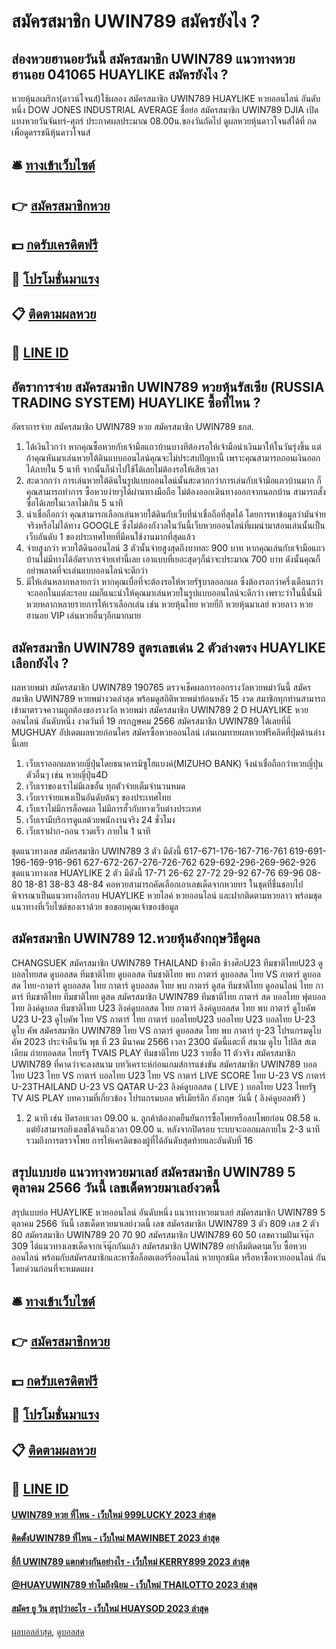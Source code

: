 # สมัครสมาชิก UWIN789 สมัครยังไง ?
## ส่องหวยฮานอยวันนี้ สมัครสมาชิก UWIN789 แนวทางหวยฮานอย 041065 HUAYLIKE สมัครยังไง ?
หวยหุ้นอเมริกา(ดาวน์โจนส์)ใช้ผลอง สมัครสมาชิก UWIN789 HUAYLIKE หวยออนไลน์ อันดับหนึ่ง DOW JONES INDUSTRIAL AVERAGE ชื่อย่อ สมัครสมาชิก UWIN789 DJIA เปิดแทงหวยวันจันทร์-ศุกร์ ประกาศผลประมาณ 08.00น.ของวันถัดไป
ดูผลหวยหุ้นดาวโจนส์ได้ที่ กดเพื่อดูดรรชนีหุ้นดาวโจนส์

## 🛎 [ทางเข้าเว็บไซต์](https://bit.ly/3BG5bNw)
## 👉 [สมัครสมาชิกหวย](https://bit.ly/3BG5bNw)
## 💵 [กดรับเครดิตฟรี](https://bit.ly/3C3mvgS)
## 👑 [โปรโมชั่นมาแรง](https://bit.ly/3C3mvgS)
## 📋 [ติดตามผลหวย](https://bit.ly/3C3mvgS)
## 📱 [LINE ID](https://bit.ly/3C3mvgS)

## อัตราการจ่าย สมัครสมาชิก UWIN789 หวยหุ้นรัสเซีย (RUSSIA TRADING SYSTEM) HUAYLIKE ซื้อที่ไหน ?
อัตราการจ่าย สมัครสมาชิก UWIN789 หวย สมัครสมาชิก UWIN789 ธกส.
1. ได้เงินไวกว่า หากคุณซื้อหวยกับเจ้ามือแถวบ้านบางทีต้องรอให้เจ้ามือนำเงินมาให้ในวันรุ่งขึ้น แต่ถ้าคุณหันมาเล่นหวยใต้ดินแบบออนไลน์คุณจะไม่ประสบปัญหานี้ เพราะคุณสามารถถอนเงินออกได้ภายใน 5 นาที จากนั้นก็นำไปใช้ได้เลยไม่ต้องรอให้เสียเวลา
2. สะดวกกว่า การเล่นหวยใต้ดินในรูปแบบออนไลน์นั้นสะดวกกว่าการเล่นกับเจ้ามือแถวบ้านมาก ก็คุณสามารถทำการ ซื้อหวยง่ายๆได้ผ่านทางมือถือ ไม่ต้องออกเดินทางออกจากนอกบ้าน สามารถสั่งซื้อได้เลยในเวลาไม่เกิน 5 นาที
3. น่าเชื่อถือกว่า คุณสามารถเลือกเล่นหวยใต้ดินกับเว็บที่น่าเชื่อถือที่สุดได้ โดยการหาข้อมูลว่ามันจ่ายจริงหรือไม่ได้ทาง GOOGLE ซึ่งไม่ต้องกังวลในวันนี้เว็บหวยออนไลน์ที่ผมนำมาสอนเล่นนั้นเป็นเว็บอันดับ 1 ของประเทศไทยที่มีคนใช้งานมากที่สุดแล้ว
4. จ่ายสูงกว่า หวยใต้ดินออนไลน์ 3 ตัวนั้นจ่ายสูงสุดถึงบาทละ 900 บาท หากคุณเล่นกับเจ้ามือแถวบ้านไม่มีทางได้อัตราการจ่ายเท่านี้เลย เอาแบบที่เยอะสุดๆก็น่าจะประมาณ 700 บาท ดังนั้นคุณก็อย่าพลาดที่จะเล่นแบบออนไลน์จะดีกว่า
5. มีให้เล่นหลากหลายกว่า หากคุณเบื่อที่จะต้องรอให้หวยรัฐบาลออกผล ซึ่งต้องรอกว่าครึ่งเดือนกว่าจะออกในแต่ละรอบ ผมก็แนะนำให้คุณมาเล่นหวยในรูปแบบออนไลน์จะดีกว่า เพราะว่าในนี้นั้นมีหวยหลากหลายรายการให้เราเลือกเล่น เช่น หวยหุ้นไทย หวยยี่กี หวยหุ้นมาเลย์ หวยลาว หวยฮานอย VIP เล่นหวยอื่นๆอีกมากมาย

## สมัครสมาชิก UWIN789 สูตรเลขเด่น 2 ตัวล่างตรง HUAYLIKE เลือกยังไง ?
ผลหวยพม่า สมัครสมาชิก UWIN789 190765 ตรวจเช็คผลการออกรางวัลหวยพม่าวันนี้ สมัครสมาชิก UWIN789 หวยพม่างวดล่าสุด พร้อมดูสถิติหวยพม่าย้อนหลัง 15 งวด สมาชิกทุกท่านสามารถเข้ามาตรวจความถูกต้องของรางวัล หวยพม่า สมัครสมาชิก UWIN789 2 D HUAYLIKE หวยออนไลน์ อันดับหนึ่ง งวดวันที่ 19 กรกฏษคม 2566 สมัครสมาชิก UWIN789 ได้เลยที่นี่ MUGHUAY อัปเดตผลหวยก่อนใคร
สมัครซื้อหวยออนไลน์ เล่นเกมทายผลหวยฟรีคลิดที่ปุ่มด้านล่างนี้เลย
1. เว็บเราออกผลหวยญี่ปุ่นโดยธนาคารมิซูโฮแบงค์(MIZUHO BANK) จึงน่าเชื่อถือกว่าหวยญี่ปุ่นตัวอื่นๆ เช่น หวยญี่ปุ่น4D
2. เว็บเราของเราไม่มีเลขอั้น ทุกตัวจ่ายเต็มจำนวนหมด
3. เว็บเราจ่ายแพงเป็นอันดับต้นๆ ของประเทศไทย
4. เว็บเราไม่มีการล็อคผล ไม่มีการฮั้วกับทางเว็บต่างประเทศ
5. เว็บเรามีบริการดูแลด้วยพนักงานจริง 24 ชั่วโมง
6. เว็บเราฝาก-ถอน รวดเร็ว ภายใน 1 นาที

ชุดแนวทางเลข สมัครสมาชิก UWIN789 3 ตัว มีดังนี้
617-671-176-167-716-761
619-691-196-169-916-961
627-672-267-276-726-762
629-692-296-269-962-926
ชุดแนวทางเลข HUAYLIKE 2 ตัว มีดังนี้
17-71
26-62
27-72
29-92
67-76
69-96
08-80
18-81
38-83
48-84
คอหวยสามารถคัดเลือกเอาเลขเด็ดจากหวยทร ในชุดที่ชื่นชอบไปพิจารณาเป็นแนวทางอีกรอบ HUAYLIKE หวยไลค์ หวยออนไลน์ และฝากติดตามหวยลาว พร้อมชุดแนวทางที่เว็บไซต์ของเราด้วย
ขอขอบคุณเจ้าของข้อมูล


## สมัครสมาชิก UWIN789 12.หวยหุ้นอังกฤษวิธีดูผล
CHANGSUEK สมัครสมาชิก UWIN789 THAILAND ช้างศึก ช้างศึกU23 ทีมชาติไทยU23 ดูบอลไทยสด ดูบอลสด ทีมชาติไทย ดูบอลสด ทีมชาติไทย พบ กาตาร์ ดูบอลสด ไทย VS กาตาร์ ดูบอลสด ไทย-กาตาร์ ดูบอลสด ไทย กาตาร์ ดูบอลสด ไทย พบ กาตาร์ ดูสด ทีมชาติไทย ดูออนไลน์ ไทย กาตาร์ ทีมชาติไทย ทีมชาติไทย ดูสด สมัครสมาชิก UWIN789 ทีมชาติไทย กาตาร์ สด บอลไทย ฟุตบอลไทย ลิงค์ดูบอล ทีมชาติไทย U23 ลิงค์ดูบอลสด ไทย กาตาร์ ลิงค์ดูบอลสด ไทย พบ กาตาร์ ดูไบคัพ U23 U-23 ดูไบคัพ ไทย VS กาตาร์ ไทย กาตาร์ บอลไทยU23 บอลไทย U23
บอลไทย U-23 ดูไบ คัพ สมัครสมาชิก UWIN789 ไทย VS กาตาร์
ดูบอลสด ไทย พบ กาตาร์ ยู-23 โปรแกรมดูไบ คัพ 2023 ประจำคืนวัน พุธ ที่ 23 มีนาคม 2566 เวลา 2300 นัดนี้แตะที่ สนาม ดูไบ โปลิส สเตเดียม ถ่ายทอดสด ไทยรัฐ TVAIS PLAY
ทีมชาติไทย U23 รายชื่อ 11 ตัวจริง สมัครสมาชิก UWIN789 ที่คาดว่าจะลงสนาม
บทวิเคราะห์ก่อนเกมส์การแข่งขัน สมัครสมาชิก UWIN789 บอลไทย U23 ไทย VS กาตาร์
บอลไทย U23 ไทย VS กาตาร์
LIVE SCORE ไทย U-23 VS กาตาร์ U-23THAILAND U-23 VS QATAR U-23
ลิงค์ดูบอลสด ( LIVE ) บอลไทย U23
ไทยรัฐ TV
AIS PLAY
บทความที่เกี่ยวข้อง
โปรแกรมบอล พรีเมียร์ลีก อังกฤษ วันนี้ ( ลิงค์ดูบอลฟรี )
1. 2 นาที เช่น ปิดรอบเวลา 09.00 น. ลูกค้าต้องกดยืนยันการซื้อโพยหรือลบโพยก่อน 08.58 น. แต่ยังสามารถยิงเลขได้จนถึงเวลา 09.00 น. หลังจากปิดรอบ ระบบจะออกผลภายใน 2-3 นาที รวมถึงการตรวจโพย การให้เครดิตของผู้ที่ได้อันดับสุดท้ายและอันดับที่ 16

## สรุปแบบย่อ แนวทางหวยมาเลย์ สมัครสมาชิก UWIN789 5 ตุลาคม 2566 วันนี้ เลขเด็ดหวยมาเลย์งวดนี้
สรุปแบบย่อ HUAYLIKE หวยออนไลน์ อันดับหนึ่ง แนวทางหวยมาเลย์ สมัครสมาชิก UWIN789 5 ตุลาคม 2566 วันนี้ เลขเด็ดหวยมาเลย์งวดนี้ เลข สมัครสมาชิก UWIN789 3 ตัว 809
เลข 2 ตัว 80 สมัครสมาชิก UWIN789 20 70 90 สมัครสมาชิก UWIN789 60 50
เลขความฝันเจ๊นุ๊ก 309
ได้แนวทางเลขเด็ดจากเจ๊นุ๊กกันแล้ว สมัครสมาชิก UWIN789 อย่าลืมติดตามเว็บ ซื้อหวยออนไลน์ พร้อมกับสมัครสมาชิกและหาซื้อล็อตเตอร์รี่ออนไลน์ หวยทุกชนิด หรือหาซื้อหวยออนไลน์ กันโดยด่วนก่อนที่จะหมดแผง

## 🛎 [ทางเข้าเว็บไซต์](https://bit.ly/3BG5bNw)
## 👉 [สมัครสมาชิกหวย](https://bit.ly/3BG5bNw)
## 💵 [กดรับเครดิตฟรี](https://bit.ly/3C3mvgS)
## 👑 [โปรโมชั่นมาแรง](https://bit.ly/3C3mvgS)
## 📋 [ติดตามผลหวย](https://bit.ly/3C3mvgS)
## 📱 [LINE ID](https://bit.ly/3C3mvgS)

#### [UWIN789 หวย ที่ไหน - เว็บใหม่ 999LUCKY 2023 ล่าสุด](https://atom.io/themes/uwin789%20หวย%20ที่ไหน%20-%20เว็บใหม่%20999lucky%202023%20ล่าสุด)
#### [ติดตั้งUWIN789 ที่ไหน - เว็บใหม่ MAWINBET 2023 ล่าสุด](https://atom.io/themes/ติดตั้งuwin789%20ที่ไหน%20-%20เว็บใหม่%20mawinbet%202023%20ล่าสุด)
#### [ยี่กี UWIN789 แตกต่างกันอย่างไร - เว็บใหม่ KERRY899 2023 ล่าสุด](https://atom.io/themes/ยี่กี%20uwin789%20แตกต่างกันอย่างไร%20-%20เว็บใหม่%20kerry899%202023%20ล่าสุด)
#### [@HUAYUWIN789 ทำไมถึงนิยม - เว็บใหม่ THAILOTTO 2023 ล่าสุด](https://atom.io/themes/huayuwin789%20ทำไมถึงนิยม%20-%20เว็บใหม่%20thailotto%202023%20ล่าสุด)
#### [สมัคร ยู วิน สรุปว่าอะไร - เว็บใหม่ HUAYSOD 2023 ล่าสุด](https://atom.io/themes/สมัคร%20ยู%20วิน%20สรุปว่าอะไร%20-%20เว็บใหม่%20huaysod%202023%20ล่าสุด)

[ผลบอลล่าสุด](https://siamsport.tv "ผลบอลล่าสุด"), [ดูบอลสด](https://siamsport.tv/ดูบอลสด "ดูบอลสด")
